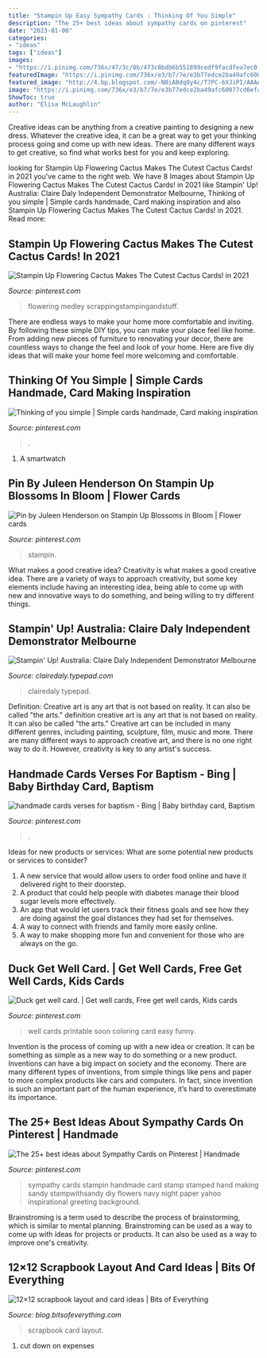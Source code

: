 ```yaml
---
title: "Stampin Up Easy Sympathy Cards : Thinking Of You Simple"
description: "The 25+ best ideas about sympathy cards on pinterest"
date: "2023-01-08"
categories:
- "ideas"
tags: ["ideas"]
images:
- "https://i.pinimg.com/736x/47/3c/8b/473c8bdb6b551899cedf9facdfea7ec0.jpg"
featuredImage: "https://i.pinimg.com/736x/e3/b7/7e/e3b77edce2ba49afc60077cd6efa6e4a.jpg"
featured_image: "http://4.bp.blogspot.com/-N0iABdqOy4c/T7PC-6XJiPI/AAAAAAAACTE/rrZNR3MrVB8/s1600/007.JPG"
image: "https://i.pinimg.com/736x/e3/b7/7e/e3b77edce2ba49afc60077cd6efa6e4a.jpg"
ShowToc: true
author: "Elisa McLaughlin"
---
```



Creative ideas can be anything from a creative painting to designing a new dress. Whatever the creative idea, it can be a great way to get your thinking process going and come up with new ideas. There are many different ways to get creative, so find what works best for you and keep exploring.

	

		
looking for Stampin Up Flowering Cactus Makes The Cutest Cactus Cards! in 2021 you've came to the right web. We have 8 Images about Stampin Up Flowering Cactus Makes The Cutest Cactus Cards! in 2021 like Stampin&#039; Up! Australia: Claire Daly Independent Demonstrator Melbourne, Thinking of you simple | Simple cards handmade, Card making inspiration and also Stampin Up Flowering Cactus Makes The Cutest Cactus Cards! in 2021. Read more:
		
    
## Stampin Up Flowering Cactus Makes The Cutest Cactus Cards! In 2021

<img loading=lazy src="https://i.pinimg.com/736x/47/3c/8b/473c8bdb6b551899cedf9facdfea7ec0.jpg" onerror="this.onerror=null;this.src='https://tse2.mm.bing.net/th?id=OIP.1mLGLJmV4r2sK-Y_vIGMTAHaJ3&amp;pid=15.1';" alt="Stampin Up Flowering Cactus Makes The Cutest Cactus Cards! in 2021">

_Source: pinterest.com_

>flowering medley scrappingstampingandstuff. 

	

There are endless ways to make your home more comfortable and inviting. By following these simple DIY tips, you can make your place feel like home. From adding new pieces of furniture to renovating your decor, there are countless ways to change the feel and look of your home. Here are five diy ideas that will make your home feel more welcoming and comfortable.

    
## Thinking Of You Simple | Simple Cards Handmade, Card Making Inspiration

<img loading=lazy src="https://i.pinimg.com/originals/2e/2b/1d/2e2b1d629070f52bebe6cf397b12ee7b.jpg" onerror="this.onerror=null;this.src='https://tse3.mm.bing.net/th?id=OIP.HL-qtuW2SXQonvKZuFlWbwHaJ4&amp;pid=15.1';" alt="Thinking of you simple | Simple cards handmade, Card making inspiration">

_Source: pinterest.com_

>. 

	

1. A smartwatch

    
## Pin By Juleen Henderson On Stampin Up Blossoms In Bloom | Flower Cards

<img loading=lazy src="https://i.pinimg.com/736x/e3/b7/7e/e3b77edce2ba49afc60077cd6efa6e4a.jpg" onerror="this.onerror=null;this.src='https://tse3.mm.bing.net/th?id=OIP.1XDhKRiC77vJBpIxr97eewHaHa&amp;pid=15.1';" alt="Pin by Juleen Henderson on Stampin Up Blossoms in Bloom | Flower cards">

_Source: pinterest.com_

>stampin. 

	

What makes a good creative idea?
Creativity is what makes a good creative idea. There are a variety of ways to approach creativity, but some key elements include having an interesting idea, being able to come up with new and innovative ways to do something, and being willing to try different things.

    
## Stampin&#039; Up! Australia: Claire Daly Independent Demonstrator Melbourne

<img loading=lazy src="https://clairedaly.typepad.com/.a/6a00d8341f7d7f53ef0263e97ffde2200b-600wi" onerror="this.onerror=null;this.src='https://tse2.mm.bing.net/th?id=OIP.Kvy20-UBmxi91ZP1jgyw1gHaLH&amp;pid=15.1';" alt="Stampin&#039; Up! Australia: Claire Daly Independent Demonstrator Melbourne">

_Source: clairedaly.typepad.com_

>clairedaly typepad. 

	

Definition: Creative art is any art that is not based on reality. It can also be called "the arts."
definition creative art is any art that is not based on reality. It can also be called "the arts." Creative art can be included in many different genres, including painting, sculpture, film, music and more. There are many different ways to approach creative art, and there is no one right way to do it. However, creativity is key to any artist's success.

    
## Handmade Cards Verses For Baptism - Bing | Baby Birthday Card, Baptism

<img loading=lazy src="https://i.pinimg.com/originals/a4/32/92/a43292263f9b3602bfddc1bb16753871.png" onerror="this.onerror=null;this.src='https://tse2.mm.bing.net/th?id=OIP.Vf-70MvoQknz1xh0J5IDkQHaJ4&amp;pid=15.1';" alt="handmade cards verses for baptism - Bing | Baby birthday card, Baptism">

_Source: pinterest.com_

>. 

	

Ideas for new products or services: What are some potential new products or services to consider?
1. A new service that would allow users to order food online and have it delivered right to their doorstep.
2. A product that could help people with diabetes manage their blood sugar levels more effectively.
3. An app that would let users track their fitness goals and see how they are doing against the goal distances they had set for themselves.
4. A way to connect with friends and family more easily online.
5. A way to make shopping more fun and convenient for those who are always on the go.

    
## Duck Get Well Card. | Get Well Cards, Free Get Well Cards, Kids Cards

<img loading=lazy src="https://i.pinimg.com/736x/8e/5b/dd/8e5bdd4ded1417cbcb1790f554be74e9--get-well-cards-coloring-pages.jpg" onerror="this.onerror=null;this.src='https://tse3.mm.bing.net/th?id=OIP.tA1z3BMWKjT4oETM5Tvk6AAAAA&amp;pid=15.1';" alt="Duck get well card. | Get well cards, Free get well cards, Kids cards">

_Source: pinterest.com_

>well cards printable soon coloring card easy funny. 

	

Invention is the process of coming up with a new idea or creation. It can be something as simple as a new way to do something or a new product. Inventions can have a big impact on society and the economy. There are many different types of inventions, from simple things like pens and paper to more complex products like cars and computers. In fact, since invention is such an important part of the human experience, it’s hard to overestimate its importance.

    
## The 25+ Best Ideas About Sympathy Cards On Pinterest | Handmade

<img loading=lazy src="https://i.pinimg.com/736x/b5/97/5a/b5975a082d86797605519da2e6b8988f.jpg" onerror="this.onerror=null;this.src='https://tse1.mm.bing.net/th?id=OIP.TYLFTGVI64p6YivxDVKSjgHaJ3&amp;pid=15.1';" alt="The 25+ best ideas about Sympathy Cards on Pinterest | Handmade">

_Source: pinterest.com_

>sympathy cards stampin handmade card stamp stamped hand making sandy stampwithsandy diy flowers navy night paper yahoo inspirational greeting background. 

	

Brainstroming is a term used to describe the process of brainstorming, which is similar to mental planning. Brainstroming can be used as a way to come up with ideas for projects or products. It can also be used as a way to improve one's creativity.

    
## 12×12 Scrapbook Layout And Card Ideas | Bits Of Everything

<img loading=lazy src="http://4.bp.blogspot.com/-N0iABdqOy4c/T7PC-6XJiPI/AAAAAAAACTE/rrZNR3MrVB8/s1600/007.JPG" onerror="this.onerror=null;this.src='https://tse3.mm.bing.net/th?id=OIP.COpCZ-MzMvnbE8J4_ovl-AHaLE&amp;pid=15.1';" alt="12×12 scrapbook layout and card ideas | Bits of Everything">

_Source: blog.bitsofeverything.com_

>scrapbook card layout. 

	

1. cut down on expenses

